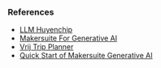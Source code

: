 ### References
- [LLM Huyenchip](https://huyenchip.com/2023/04/11/llm-engineering.html)
- [Makersuite For Generative AI](https://makersuite.google.com/app/home)
- [Vrij Trip Planner](https://vrij-trip-planner.web.app/)
- [Quick Start of Makersuite Generative AI](https://developers.generativeai.google/tutorials/makersuite_quickstart)